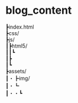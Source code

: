 # blog_content
┣index.html<br>
┣css/<br>
┣js/<br>
┃┣html5/<br>
┃┃┗<br>
┃┣<br>
┃┗<br>
┣assets/<br>
┃・┣img/<br>
┃・┗<br>
┃・・┗<br>

